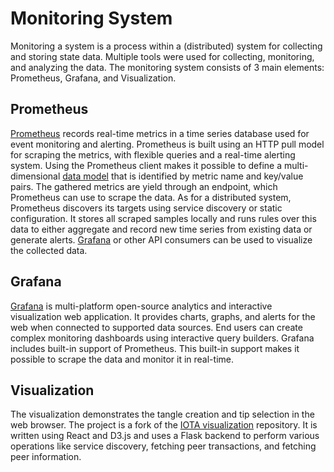 # Monitoring System

Monitoring a system is a process within a \(distributed\) system for collecting and storing state data. Multiple tools were used for collecting, monitoring, and analyzing the data.  The monitoring system consists of 3 main elements: Prometheus, Grafana, and Visualization.

## Prometheus

[Prometheus](https://prometheus.io/) records real-time metrics in a time series database used for event monitoring and alerting. Prometheus is built using an HTTP pull model for scraping the metrics, with flexible queries and a real-time alerting system. Using the Prometheus client makes it possible to define a multi-dimensional [data model](https://prometheus.io/docs/concepts/data_model/) that is identified by metric name and key/value pairs. The gathered metrics are yield through an endpoint, which Prometheus can use to scrape the data. As for a distributed system, Prometheus discovers its targets using service discovery or static configuration. It stores all scraped samples locally and runs rules over this data to either aggregate and record new time series from existing data or generate alerts. [Grafana](https://grafana.com/) or other API consumers can be used to visualize the collected data.

## Grafana

[Grafana](https://grafana.com/) is multi-platform open-source analytics and interactive visualization web application. It provides charts, graphs, and alerts for the web when connected to supported data sources. End users can create complex monitoring dashboards using interactive query builders. Grafana includes built-in support of Prometheus. This built-in support makes it possible to scrape the data and monitor it in real-time.

## Visualization

The visualization demonstrates the tangle creation and tip selection in the web browser. The project is a fork of the [IOTA visualization](https://gitlab.hpi.de/osm/tangle-learning/iotavisualization) repository. It is written using React and D3.js and uses a Flask backend to perform various operations like service discovery, fetching peer transactions, and fetching peer information.

